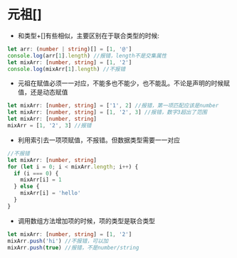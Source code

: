 # 元祖[]

- 和类型+[]有些相似，主要区别在于联合类型的时候:

```ts
let arr: (number | string)[] = [1, '@']
console.log(arr[1].length) //报错，length不是交集属性
let mixArr: [number, string] = [1, '2']
console.log(mixArr[1].length) //不报错
```

- 元祖在赋值必须一一对应，不能多也不能少，也不能乱。不论是声明的时候赋值，还是动态赋值

```ts
let mixArr: [number, string] = ['1', 2] //报错，第一项匹配应该是number
let mixArr: [number, string] = [1, '2', 3] //报错，数字3超出了范围
let mixArr: [number, string]
mixArr = [1, '2', 3] //报错
```

- 利用索引去一项项赋值，不报错。但数据类型需要一一对应

```ts
//不报错
let mixArr: [number, string]
for (let i = 0; i < mixArr.length; i++) {
  if (i === 0) {
    mixArr[i] = 1
  } else {
    mixArr[i] = 'hello'
  }
}
```

- 调用数组方法增加项的时候，项的类型是联合类型

```ts
let mixArr: [number, string] = [1, '2']
mixArr.push('hi') //不报错，可以加
mixArr.push(true) //报错，不是number/string
```

